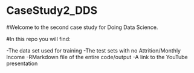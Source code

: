 # CaseStudy2_DDS

#Welcome to the second case study for Doing Data Science. 

#In this repo you will find:

-The data set used for training
-The test sets with no Attrition/Monthly Income
-RMarkdown file of the entire code/output
-A link to the YouTube presentation

